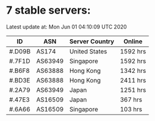 # 7 stable servers:

Latest update at: Mon Jun 01 04:10:09 UTC 2020

| ID | ASN | Server Country | Online |
| -- | --- | -------------- | ------ |
| #.D09B | AS174 | United States | 1592 hrs |
| #.7F1D | AS63949 | Singapore | 1592 hrs |
| #.B6F8 | AS63888 | Hong Kong | 1342 hrs |
| #.BD3E | AS63888 | Hong Kong | 2411 hrs |
| #.2A79 | AS63949 | Japan | 1251 hrs |
| #.47E3 | AS16509 | Japan | 367 hrs |
| #.6A66 | AS16509 | Singapore | 103 hrs |

